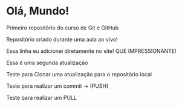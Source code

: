 # Olá, Mundo!
 Primeiro repositório do curso de Git e GitHub
 
 Repositório criado durante uma aula ao vivo!
 
 Essa linha eu adicionei diretamente no site! QUE IMPRESSIONANTE!

 Essa é uma segunda atualização
 
Teste para Clonar uma atualização para o repositório local

Teste para realizar um commit -> (PUSH)

Teste para realizar um PULL
